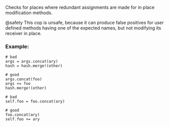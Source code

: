 Checks for places where redundant assignments are made for in place
modification methods.

@safety
    This cop is unsafe, because it can produce false positives for
    user defined methods having one of the expected names, but not modifying
    its receiver in place.

### Example:
    # bad
    args = args.concat(ary)
    hash = hash.merge!(other)

    # good
    args.concat(foo)
    args += foo
    hash.merge!(other)

    # bad
    self.foo = foo.concat(ary)

    # good
    foo.concat(ary)
    self.foo += ary
